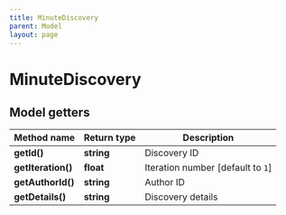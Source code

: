 ```yaml
---
title: MinuteDiscovery
parent: Model
layout: page
---
```


# MinuteDiscovery

## Model getters

Method name | Return type | Description
------------ | ------------- | -------------
**getId()** | **string** | Discovery ID
**getIteration()** | **float** | Iteration number [default to `1`]
**getAuthorId()** | **string** | Author ID
**getDetails()** | **string** | Discovery details

